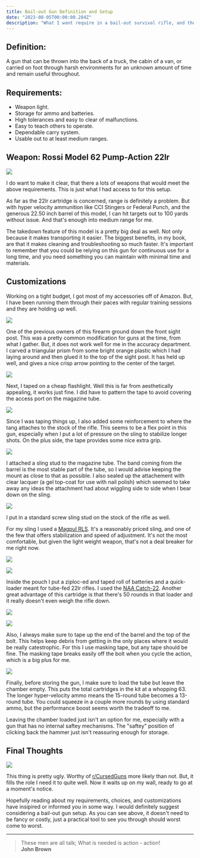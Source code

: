 ```yaml
---
title: Bail-out Gun Definition and Setup
date: "2023-08-05T00:00:00.284Z"
description: "What I want require in a bail-out survival rifle, and the setup I've landed on."
---
```


## Definition:
A gun that can be thrown into the back of a truck, the cabin of a van, or carried on foot through harsh environments for an unknown amount of time and remain useful throughout.

## Requirements:
* Weapon light.
* Storage for ammo and batteries.
* High tolerances and easy to clear of malfunctions.
* Easy to teach others to operate.
* Dependable carry system.
* Usable out to at least medium ranges.

## Weapon: Rossi Model 62 Pump-Action 22lr

![](./11.jpg)

I do want to make it clear, that there a lots of weapons that would meet the above requirements. This is just what I had access to for this setup.

As far as the 22lr cartridge is concerned, range is definitely a problem. But with hyper velocity ammunition like CCI Stingers or Federal Punch, and the generous 22.50 inch barrel of this model, I can hit targets out to 100 yards without issue. And that's enough into medium range for me.

The takedown feature of this model is a pretty big deal as well. Not only because it makes transporting it easier. The biggest benefits, in my book, are that it makes cleaning and troubleshooting so much faster. It's important to remember that you could be relying on this gun for continuous use for a long time, and you need something you can maintain with minimal time and materials.

## Customizations

Working on a tight budget, I got most of my accessories off of Amazon. But, I have been running them through their paces with regular training sessions and they are holding up well.

![](./2.jpg)

One of the previous owners of this firearm ground down the front sight post. This was a pretty common modification for guns at the time, from what I gather. But, it does not work well for me in the accuracy department. I carved a triangular prism from some bright orange plastic which I had laying around and then glued it to the top of the sight post. It has held up well, and gives a nice crisp arrow pointing to the center of the target.

![](./3.jpg)

Next, I taped on a cheap flashlight. Well this is far from aesthetically appealing, it works just fine. I did have to pattern the tape to avoid covering the access port on the magazine tube.

![](./5.jpg)

Since I was taping things up, I also added some reinforcement to where the tang attaches to the stock of the rifle. This seems to be a flex point in this gun, especially when I put a lot of pressure on the sling to stabilize longer shots. On the plus side, the tape provides some nice extra grip.

![](./6.jpg)

I attached a sling stud to the magazine tube. The band coming from the barrel is the most stable part of the tube, so I would advise keeping the mount as close to that as possible. I also sealed up the attachement with clear lacquer (a gel top-coat for use with nail polish) which seemed to take away any ideas the attachment had about wiggling side to side when I bear down on the sling.

![](./7.jpg)

I put in a standard screw sling stud on the stock of the rifle as well.

For my sling I used a [Magpul RLS](https://www.amazon.com/dp/B07DNXHK6N). It's a reasonably priced sling, and one of the few that offers stabilization and speed of adjustment. It's not the most comfortable, but given the light weight weapon, that's not a deal breaker for me right now.

![](./9.jpg)

![](./10.jpg)

Inside the pouch I put a ziploc-ed and taped roll of batteries and a quick-loader meant for tube-fed 22lr rifles. I used the [NAA Catch-22](https://www.amazon.com/dp/B00AQ67AI8). Another great advantage of this cartridge is that there's 50 rounds in that loader and it really doesn't even weigh the rifle down.

![](./12.jpg)

![](./13.jpg)

Also, I always make sure to tape up the end of the barrel and the top of the bolt. This helps keep debris from getting in the only places where it would be really catestrophic. For this I use masking tape, but any tape should be fine. The masking tape breaks easily off the bolt when you cycle the action, which is a big plus for me.

![](./1.jpg)

Finally, before storing the gun, I make sure to load the tube but leave the chamber empty. This puts the total cartridges in the kit at a whopping 63. The longer hyper-velocity ammo means the 15-round tube becomes a 13-round tube. You could squeeze in a couple more rounds by using standard ammo, but the performance boost seems worth the tradeoff to me.

Leaving the chamber loaded just isn't an option for me, especially with a gun that has no internal saftey mechanisms. The "saftey" position of clicking back the hammer just isn't reassuring enough for storage.

## Final Thoughts

![](./11.jpg)

This thing is pretty ugly. Worthy of [r/CursedGuns](https://www.reddit.com/r/CursedGuns/) more likely than not. But, it fills the role I need it to quite well. Now it waits up on my wall, ready to go at a moment's notice.

Hopefully reading about my requirements, choices, and customizations have insipired or informed you in some way. I would definitely suggest considering a bail-out gun setup. As you can see above, it doesn't need to be fancy or costly, just a practical tool to see you through should worst come to worst.

---

> These men are all talk; What is needed is action - action! <br>
> **John Brown**